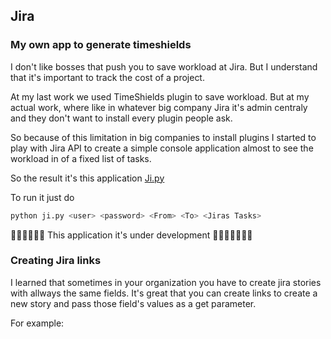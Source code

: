 ## Jira

### My own app to generate timeshields

I don't like bosses that push you to save workload at Jira. But I understand that it's important to track the cost of a project. 

At my last work we used TimeShields plugin to save workload. But at my actual work, where like in whatever big company Jira it's admin centraly and they don't want to install every plugin people ask. 

So because of this limitation in big companies to install plugins I started to play with Jira API to create a simple console application almost to see the workload in of a fixed list of tasks.

So the result it's this application [Ji.py](https://github.com/nicolasard/personalStuff/blob/master/Ji.py)

To run it just do

```sh
python ji.py <user> <password> <From> <To> <Jiras Tasks>
 ```
 
🚧🚧🚧🚧🚧🚧 This application it's under development 🚧🚧🚧🚧🚧🚧🚧

### Creating Jira links
I learned that sometimes in your organization you have to create jira stories with allways the same fields. It's great that you can create links to create a new story and pass those field's values as a get parameter.

For example: <TODO>
